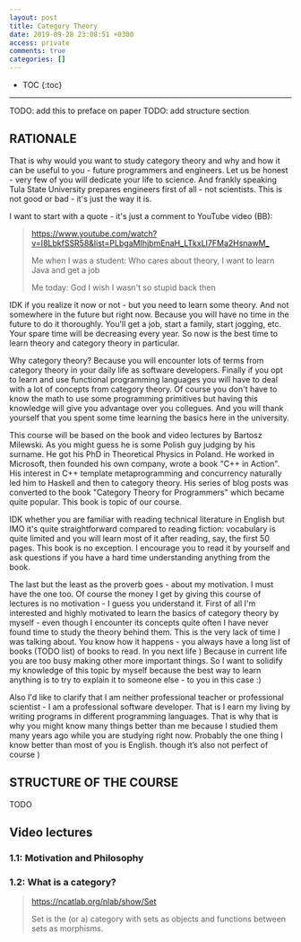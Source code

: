 ```yaml
---
layout: post
title: Category Theory
date: 2019-09-28 23:08:51 +0300
access: private
comments: true
categories: []
---
```


<!-- @format -->

<!-- more -->

<!-- prettier-ignore -->
* TOC
{:toc}
<hr>

TODO: add this to preface on paper
TODO: add structure section

## RATIONALE

That is why would you want to study category theory and why and how it can be
useful to you - future programmers and engineers. Let us be honest - very few of
you will dedicate your life to science. And frankly speaking Tula State
University prepares engineers first of all - not scientists. This is not good
or bad - it's just the way it is.

I want to start with a quote - it's just a comment to YouTube video (BB):

> <https://www.youtube.com/watch?v=I8LbkfSSR58&list=PLbgaMIhjbmEnaH_LTkxLI7FMa2HsnawM_>
>
> Me when I was a student: Who cares about theory, I want to learn Java and get
> a job
>
> Me today: God I wish I wasn't so stupid back then

IDK if you realize it now or not - but you need to learn some theory. And not
somewhere in the future but right now. Because you will have no time in the
future to do it thoroughly. You'll get a job, start a family, start jogging,
etc. Your spare time will be decreasing every year. So now is the best time to
learn theory and category theory in particular.

Why category theory? Because you will encounter lots of terms from category
theory in your daily life as software developers. Finally if you opt to learn
and use functional programming languages you will have to deal with a lot of
concepts from category theory. Of course you don't have to know the math to use
some programming primitives but having this knowledge will give you advantage
over you collegues. And you will thank yourself that you spent some time
learning the basics here in the university.

This course will be based on the book and video lectures by Bartosz Milewski. As
you might guess he is some Polish guy judging by his surname. He got his PhD in
Theoretical Physics in Poland. He worked in Microsoft, then founded his own
company, wrote a book "C++ in Action". His interest in C++ template
metaprogramming and concurrency naturally led him to Haskell and then to
category theory. His series of blog posts was converted to the book "Category
Theory for Programmers" which became quite popular. This book is topic of our
course.

IDK whether you are familiar with reading technical literature in English but
IMO it's quite straightforward compared to reading fiction: vocabulary is quite
limited and you will learn most of it after reading, say, the first 50 pages.
This book is no exception. I encourage you to read it by yourself and ask
questions if you have a hard time understanding anything from the book.

The last but the least as the proverb goes - about my motivation. I must have
the one too. Of course the money I get by giving this course of lectures is no
motivation - I guess you understand it. First of all I'm interested and highly
motivated to learn the basics of category theory by myself - even though I
encounter its concepts quite often I have never found time to study the theory
behind them. This is the very lack of time I was talking about. You know how it
happens - you always have a long list of books (TODO list) of books to read. In
you next life ) Because in current life you are too busy making other more
important things. So I want to solidify my knowledge of this topic by myself
because the best way to learn anything is to try to explain it to someone else -
to you in this case :)

Also I'd like to clarify that I am neither professional teacher or professional
scientist - I am a professional software developer. That is I earn my living by
writing programs in different programming languages. That is why that is why you
might know many things better than me because I studied them many years ago
while you are studying right now. Probably the one thing I know better than most
of you is English. though it’s also not perfect of course )

## STRUCTURE OF THE COURSE

TODO

## Video lectures

### 1.1: Motivation and Philosophy

### 1.2: What is a category?

> https://ncatlab.org/nlab/show/Set
>
> Set is the (or a) category with sets as objects and functions between sets as
> morphisms.
